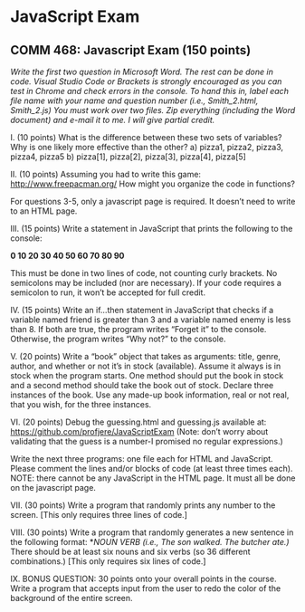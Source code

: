 # JavaScript Exam

## COMM 468: Javascript Exam (150 points)
*Write the first two question in Microsoft Word. The rest can be done in code.  Visual Studio Code or Brackets is strongly encouraged as you can test in Chrome and check errors in the console.  To hand this in, label each file name with your name and question number (i.e., Smith_2.html, Smith_2.js) You must work over two files. Zip everything (including the Word document) and e-mail it to me. I will give partial credit.*

I.	(10 points) What is the difference between these two sets of variables? Why is one likely more effective than the other?
a) pizza1, pizza2, pizza3, pizza4, pizza5
b) pizza[1], pizza[2], pizza[3], pizza[4], pizza[5] 

II.	(10 points) Assuming you had to write this game:
http://www.freepacman.org/
How might you organize the code in functions?

For questions 3-5, only a javascript page is required. It doesn’t need to write to an HTML page.

III.	(15 points) Write a statement in JavaScript that prints the following to the console:

**0 10 20 30 40 50 60 70 80 90**

This must be done in two lines of code, not counting curly brackets.  No semicolons may be included (nor are necessary).  If your code requires a semicolon to run, it won’t be accepted for full credit.

IV.	(15 points) Write an if…then statement in JavaScript that checks if a variable named friend is greater than 3 and a variable named enemy is less than 8.  If both are true, the program writes “Forget it” to the console.  Otherwise, the program writes “Why not?” to the console.

V.	(20 points) Write a “book” object that takes as arguments: title, genre, author, and whether or not it’s in stock (available).  Assume it always is in stock when the program starts.  One method should put the book in stock and a second method should take the book out of stock.  Declare three instances of the book.  Use any made-up book information, real or not real, that you wish, for the three instances.

VI.	(20 points) Debug the guessing.html and guessing.js available at:
https://github.com/profjere/JavaScriptExam (Note: don’t worry about validating that the guess is a number-I promised no regular expressions.)

Write the next three programs: one file each for HTML and JavaScript.  Please comment the lines and/or blocks of code (at least three times each). NOTE: there cannot be any JavaScript in the HTML page. It must all be done on the javascript page.

VII.	(30 points) Write a program that randomly prints any number to the screen.  [This only requires three lines of code.]

VIII.	(30 points) Write a program that randomly generates a new sentence in the following format: **NOUN VERB (i.e., The son walked. The butcher ate.)* There should be at least six nouns and six verbs (so 36 different combinations.) [This only requires six lines of code.]

IX.	BONUS QUESTION: 30 points onto your overall points in the course. Write a program that accepts input from the user to redo the color of the background of the entire screen. 



